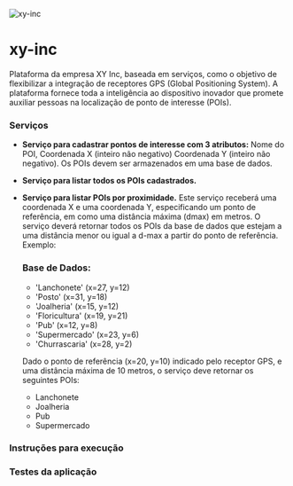 ![xy-inc](https://user-images.githubusercontent.com/219049/27510449-f574ffe0-58e6-11e7-8a5f-67773faa26f2.png)
# xy-inc

Plataforma da empresa XY Inc, baseada em serviços, como o objetivo de flexibilizar a integração de receptores GPS (Global Positioning System). A plataforma fornece toda a inteligência ao dispositivo inovador que promete auxiliar pessoas na localização de ponto de interesse (POIs).

### Serviços ###
- **Serviço para cadastrar pontos de interesse com 3 atributos:** Nome do POI, Coordenada X (inteiro não negativo) Coordenada Y (inteiro não negativo). Os POIs devem ser armazenados em uma base de dados.
- **Serviço para listar todos os POIs cadastrados.**
- **Serviço para listar POIs por proximidade.** Este serviço receberá uma coordenada X e uma coordenada Y, especificando um ponto de referência, em como uma distância máxima (dmax) em metros. O serviço deverá retornar todos os POIs da base de dados que estejam a uma distância menor ou igual a d-max a partir do ponto de referência. Exemplo:

  ### Base de Dados: ###
    - 'Lanchonete' (x=27, y=12)
    - 'Posto' (x=31, y=18)
    - 'Joalheria' (x=15, y=12)
    - 'Floricultura' (x=19, y=21)
    - 'Pub' (x=12, y=8)
    - 'Supermercado' (x=23, y=6)
    - 'Churrascaria' (x=28, y=2)
  
  Dado o ponto de referência (x=20, y=10) indicado pelo receptor GPS, e uma distância máxima de 10 metros, o serviço deve retornar os seguintes POIs:
    - Lanchonete
    - Joalheria
    - Pub
    - Supermercado
    
 ### Instruções para execução ### 
 
 ### Testes da aplicação ###
